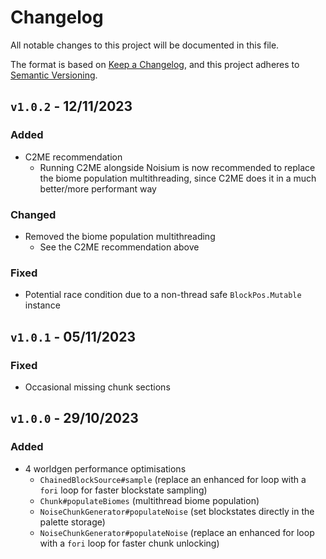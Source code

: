 # Changelog

All notable changes to this project will be documented in this file.

The format is based on [Keep a Changelog](https://keepachangelog.com/en/1.0.0/),
and this project adheres to [Semantic Versioning](https://semver.org/spec/v2.0.0.html).

## `v1.0.2` - 12/11/2023

### Added

- C2ME recommendation
    - Running C2ME alongside Noisium is now recommended to replace the biome population multithreading, since C2ME does it in a much
      better/more performant way

### Changed

- Removed the biome population multithreading
  - See the C2ME recommendation above

### Fixed

- Potential race condition due to a non-thread safe `BlockPos.Mutable` instance

## `v1.0.1` - 05/11/2023

### Fixed

- Occasional missing chunk sections

## `v1.0.0` - 29/10/2023

### Added

- 4 worldgen performance optimisations
    - `ChainedBlockSource#sample` (replace an enhanced for loop with a `fori` loop for faster blockstate sampling)
    - `Chunk#populateBiomes` (multithread biome population)
    - `NoiseChunkGenerator#populateNoise` (set blockstates directly in the palette storage)
    - `NoiseChunkGenerator#populateNoise` (replace an enhanced for loop with a `fori` loop for faster chunk unlocking)
